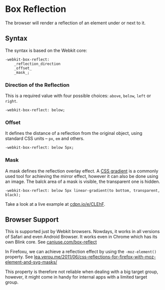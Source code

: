 Box Reflection
==============

The browser will render a reflection of an element under or next to it.

Syntax
------

The syntax is based on the Webkit core:

~~~~~~~~~~~~~~~~~~~~~~~~~~~~~~~~~~~~~~~~~~~~~~~~~~~~~~~~~~~~~~~~~~~~~~~~~~~~~~~~
-webkit-box-reflect: 
    _reflection_direction 
    _offset_ 
    _mask_;
~~~~~~~~~~~~~~~~~~~~~~~~~~~~~~~~~~~~~~~~~~~~~~~~~~~~~~~~~~~~~~~~~~~~~~~~~~~~~~~~

### Direction of the Reflection

This is a required value with four possible choices: `above`, `below`, `left` or
`right`.

~~~~~~~~~~~~~~~~~~~~~~~~~~~~~~~~~~~~~~~~~~~~~~~~~~~~~~~~~~~~~~~~~~~~~~~~~~~~~~~~
-webkit-box-reflect: below;
~~~~~~~~~~~~~~~~~~~~~~~~~~~~~~~~~~~~~~~~~~~~~~~~~~~~~~~~~~~~~~~~~~~~~~~~~~~~~~~~

### Offset

It defines the distance of a reflection from the original object, using standard
CSS units – `px`, `em` and others.

~~~~~~~~~~~~~~~~~~~~~~~~~~~~~~~~~~~~~~~~~~~~~~~~~~~~~~~~~~~~~~~~~~~~~~~~~~~~~~~~
-webkit-box-reflect: below 5px;
~~~~~~~~~~~~~~~~~~~~~~~~~~~~~~~~~~~~~~~~~~~~~~~~~~~~~~~~~~~~~~~~~~~~~~~~~~~~~~~~

### Mask

A mask defines the reflection overlay effect. A [CSS
gradient](<css3-gradients.md>) is a commonly used tool for achieving the mirror
effect, however it can also be done using an image. The balck area of a mask is
visible, the transparent one is hidden.

~~~~~~~~~~~~~~~~~~~~~~~~~~~~~~~~~~~~~~~~~~~~~~~~~~~~~~~~~~~~~~~~~~~~~~~~~~~~~~~~
-webkit-box-reflect: below 5px linear-gradient(to bottom, transparent, black);
~~~~~~~~~~~~~~~~~~~~~~~~~~~~~~~~~~~~~~~~~~~~~~~~~~~~~~~~~~~~~~~~~~~~~~~~~~~~~~~~

Take a look at a live example at [cdpn.io/e/CLEhF](<http://cdpn.io/e/CLEhF>).

Browser Support
---------------

This is supported just by Webkit browsers. Nowdays, it works in all versions of
Safari and even Android Browser. It works even in Chrome which has its own Blink
core. See [caniuse.com/box-reflect](<http://caniuse.com/box-reflect>)

In Firefoxu, we can achieve a reflection effect by using the `-moz-element()`
property. See
[lea.verou.me/2011/06/css-reflections-for-firefox-with-moz-element-and-svg-masks/](<http://lea.verou.me/2011/06/css-reflections-for-firefox-with-moz-element-and-svg-masks/>)

This property is therefore not reliable when dealing with a big target group,
however, it might come in handy for internal apps with a limited target group.
